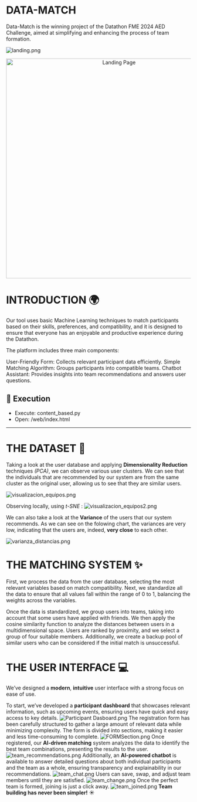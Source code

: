 # **DATA-MATCH**
Data-Match is the winning project of the Datathon FME 2024 AED Challenge, aimed at simplifying and enhancing the process of team formation.

![landing.png](https://cdn.dorahacks.io/static/files/19339be04057f7c2ad9066e4d4eae613.png)

<p align="center">
  <img src="https://cdn.dorahacks.io/static/files/19339be04057f7c2ad9066e4d4eae613.png" alt="Landing Page" width="600">
</p>


# INTRODUCTION 🌍
Our tool uses basic Machine Learning techniques to match participants based on their skills, preferences, and compatibility, and it is designed to ensure that everyone has an enjoyable and productive experience during the Datathon.

The platform includes three main components:

User-Friendly Form: Collects relevant participant data efficiently.
Simple Matching Algorithm: Groups participants into compatible teams.
Chatbot Assistant: Provides insights into team recommendations and answers user questions.

## 🧩 Execution

- Execute: content_based.py
- Open: /web/index.html

---

# THE DATASET 💾
Taking a look at the user database and applying **Dimensionality Reduction** techniques *(PCA)*, we can observe various user clusters. We can see that the individuals that are recommended by our system are from the same cluster as the original user, allowing us to see that they are similar users. 

![visualizacion_equipos.png](https://cdn.dorahacks.io/static/files/19339c429a47203ef3f28ac4f8380443.png)

Observing locally, using *t-SNE* :
![visualizacion_equipos2.png]()

We can also take a look at the **Variance** of the users that our system recommends. As we can see on the folowing chart, the variances are very low, indicating that the users are, indeed, **very close** to each other. 

![varianza_distancias.png](https://cdn.dorahacks.io/static/files/19339ca30482a23cb9ef7ed4de78277a.png)

# THE MATCHING SYSTEM ✨
First, we process the data from the user database, selecting the most relevant variables based on match compatibility. Next, we standardize all the data to ensure that all values fall within the range of 0 to 1, balancing the weights across the variables. 

Once the data is standardized, we group users into teams, taking into account that some users have applied with friends. We then apply the cosine similarity function to analyze the distances between users in a multidimensional space. Users are ranked by proximity, and we select a group of four suitable members. Additionally, we create a backup pool of similar users who can be considered if the initial match is unsuccessful.

# THE USER INTERFACE 💻
We’ve designed a **modern**, **intuitive** user interface with a strong focus on ease of use. 

To start, we’ve developed a **participant dashboard** that showcases relevant information, such as upcoming events, ensuring users have quick and easy access to key details.
![Participant Dasboard.png](https://cdn.dorahacks.io/static/files/193399df869c32a5d0947be45c9bc3c8.png)
The registration form has been carefully structured to gather a large amount of relevant data while minimizing complexity. The form is divided into sections, making it easier and less time-consuming to complete. 
![FORMSection.png](https://cdn.dorahacks.io/static/files/19339a157b84b5657235cbe4992ae128.png)
Once registered, our **AI-driven matching** system analyzes the data to identify the best team combinations, presenting the results to the user. 
![team_recommendations.png](https://cdn.dorahacks.io/static/files/19339abc3abcc57955c64e4496db5c38.png)
Additionally, an **AI-powered chatbot** is available to answer detailed questions about both individual participants and the team as a whole, ensuring transparency and explainability in our recommendations. 
![team_chat.png](https://cdn.dorahacks.io/static/files/19339ac25ca1cf1f45bc1b2416ab0664.png)
Users can save, swap, and adjust team members until they are satisfied.
![team_change.png](https://cdn.dorahacks.io/static/files/19339ac86a70fe7010e2faa4b48a697d.png)
Once the perfect team is formed, joining is just a click away. 
![team_joined.png](https://cdn.dorahacks.io/static/files/19339accdb2e4423c76783b4638b477e.png)
**Team building has never been simpler!** ☀️
